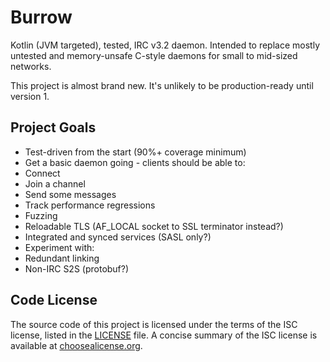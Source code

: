 # Burrow
Kotlin (JVM targeted), tested, IRC v3.2 daemon. Intended to replace mostly untested and memory-unsafe C-style daemons for small to mid-sized networks.

This project is almost brand new. It's unlikely to be production-ready until version 1.

## Project Goals
* Test-driven from the start (90%+ coverage minimum)
* Get a basic daemon going - clients should be able to:
 * Connect
 * Join a channel
 * Send some messages
* Track performance regressions
* Fuzzing
* Reloadable TLS (AF_LOCAL socket to SSL terminator instead?)
* Integrated and synced services (SASL only?)
* Experiment with:
 * Redundant linking
 * Non-IRC S2S (protobuf?)

## Code License
The source code of this project is licensed under the terms of the ISC license, listed in the [LICENSE](LICENSE.md) file. A concise summary of the ISC license is available at [choosealicense.org](http://choosealicense.com/licenses/isc/).
